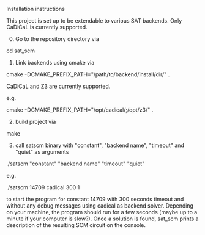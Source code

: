 Installation instructions

This project is set up to be extendable to various SAT backends.
Only CaDiCaL is currently supported.

0) Go to the repository directory via

cd sat_scm

1) Link backends using cmake via

cmake -DCMAKE_PREFIX_PATH="/path/to/backend/install/dir/" .

CaDiCaL and Z3 are currently supported.

e.g.

cmake -DCMAKE_PREFIX_PATH="/opt/cadical/;/opt/z3/" .

2) build project via

make

3) call satscm binary with "constant", "backend name", "timeout" and "quiet" as arguments

./satscm "constant" "backend name" "timeout" "quiet"

e.g.

./satscm 14709 cadical 300 1

to start the program for constant 14709 with 300 seconds timeout and without any debug messages using cadical as backend solver.
Depending on your machine, the program should run for a few seconds (maybe up to a minute if your computer is slow?).
Once a solution is found, sat_scm prints a description of the resulting SCM circuit on the console.
